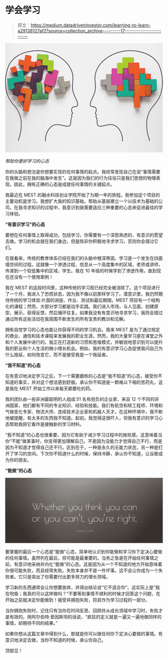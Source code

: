 # 学会学习

> 原文：<https://medium.datadriveninvestor.com/learning-to-learn-a29138127af2?source=collection_archive---------17----------------------->

![](img/e436f1ed798e89e372c8ad28b5377848.png)

*帮助你更好学习的心态*

你的头脑和想法是你想要实现的任何事情的起点。我经常发现自己在说“事情需要在我做之前在我的脑海中发生”。这是因为我们的行为往往只是我们思想的物理表现。因此，拥有正确的心态是成就任何事情的关键起点。

我最近在 MEST 的融水科技创业学院开始了为期一年的旅程。我参加这个项目的主要动机是学习。我想扩大我的知识基础，帮助从基层建立一个以技术为基础的公司。在我寻求知识的过程中，我意识到我需要适应三种重要的心态来促进最佳的学习体验。

**“有意识学习”的心态**

要想在任何事情上取得成功，包括学习，你需要有一个深思熟虑的、有意识的愿望去做。学习的机会就在我们身边，但是除非你积极地寻求学习，否则你会错过它们。

在我看来，传统的教育体系已经在我们的头脑中根深蒂固，学习是一个发生在四面墙空间的过程。这就像一个渗透过程，信息从一个高度集中的区域，老师或讲师，传递到一个较低集中的区域，学生。我在 10 年级的时候学到了渗透作用，直到现在还没有一个使用案例！

我在 MEST 的这段时间里，这种传统的学习观已经完全被消除了。这个项目进行了一个月，我进入了恐慌状态，因为我不像以前那样学习了。潜意识里，我仍然期待传统的学习体验:片面的讲座、作业、测试和最后期限。MEST 项目有一个结构化的课程；然而，大部分学习都是动手实践。我们进入市场，与人见面，创建原型，展示，获得反馈，然后循环往复。如果我没有有意识地寻求学习，我将会错过通过所有这些活动在我周围不断发生的所有宝贵的教训和见解。

拥有自觉学习的心态也能让你获得不同的学习机会。我来 MEST 是为了通过规定的商业、通信和技术课程来发展我的职业生涯。然而，我的大量学习是在课堂之外和个人发展中进行的。我正在打造新的习惯和思维模式，并敏锐地意识到可以提升我的职业和个人生活的微小增长机会。例如，我的有意识学习心态促使我问自己为什么拖延，如何改变它，而不是接受我是一个拖延者。

**“我不知道”的心态**

在有意识地决定学习之后，下一个需要磨练的心态是“我不知道”的心态，接受你不知道的事实，并对这个想法感到舒服。承认你不知道是一颗难以下咽的苦药丸，这是我在 MEST 开始工作以来每天都要吃的药。

我的团队由一些非洲最聪明的人组成:51 名有抱负的企业家，来自 12 个不同的非洲国家，他们都有不同的专业知识、经验和技能。我们有航空和核工程师、环境和气候变化专家、物流大师、连续技术企业家和机器人天才。在这种环境中，我不断地被提醒，有太多的东西我不知道。起初，我觉得这很吓人，但我有意识的学习心态帮助我把它看作是接触新的学习材料。

“我不知道”的心态也很重要，因为它有助于减少学习过程中的挫败感。这意味着当你“不能”做某事时，你变得更加理解自己。不是因为没能力才觉得自己不行，而是因为不知道才觉得自己还不行。区别在于，一种是永久的无能力状态，另一种是打开了学习的空间。下次你不知道什么的时候，保持冷静，承认你不知道，让谷歌成为你的朋友。

**“能做”的心态**

![](img/fb6025de37084f3776d6116b261b8f49.png)

要掌握的最后一个心态是“能做”心态，简单地认识到你能做和学习你下定决心要做的任何事情。虽然列在最后，但可能是最重要的。当务之急是在开始任何事情之前，有意识地采纳并内化“能做”的心态。这是因为从一个不知道的地方开始意味着你很可能失败，而且经常失败。失败本身并不是一件坏事。这不会让你成为一个失败者。它只是突出了你需要付出更多努力的增长领域。

学习新的东西通常会让你想要放弃，并得出结论说“它不适合你”。这实际上是“我在吮吸；我真的可以这样做吗？”不要等到事情不顺利的时候才回答这个问题，在开始之前就决定你能做到！接受并拥抱失败，将其作为学习过程的一部分。

当你拥抱失败时，记住只有当你花时间反思、回顾并从成长领域中学习时，失败才是有效的。用阿尔伯特·爱因斯坦的话说，“疯狂的定义就是一遍又一遍地做同样的事情，却期待不同的结果。”

如果你想从这篇文章中得到什么，那就是你可以做任何你下定决心要做的事情。有意识地决定去做，当你不知道的时候，承认你自己。

顶部见！